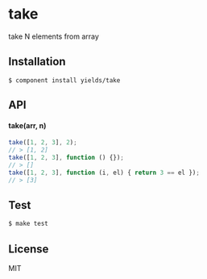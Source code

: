 
# take

  take N elements from array

## Installation

    $ component install yields/take

## API

#### take(arr, n)

```javascript
take([1, 2, 3], 2);
// > [1, 2]
take([1, 2, 3], function () {});
// > []
take([1, 2, 3], function (i, el) { return 3 == el });
// > [3]
```

## Test

```bash
$ make test
```

## License

  MIT
